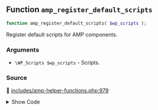 ## Function `amp_register_default_scripts`

```php
function amp_register_default_scripts( $wp_scripts );
```

Register default scripts for AMP components.

### Arguments

* `\WP_Scripts $wp_scripts` - Scripts.

### Source

:link: [includes/amp-helper-functions.php:979](../../includes/amp-helper-functions.php#L979-L1035)

<details>
<summary>Show Code</summary>

```php
function amp_register_default_scripts( $wp_scripts ) {
	// AMP Runtime.
	$handle = 'amp-runtime';
	$wp_scripts->add(
		$handle,
		'https://cdn.ampproject.org/v0.js',
		[],
		null
	);
	$wp_scripts->add_data(
		$handle,
		'amp_script_attributes',
		[
			'async' => true,
		]
	);

	// Shadow AMP API.
	$handle = 'amp-shadow';
	$wp_scripts->add(
		$handle,
		'https://cdn.ampproject.org/shadow-v0.js',
		[],
		null
	);
	$wp_scripts->add_data(
		$handle,
		'amp_script_attributes',
		[
			'async' => true,
		]
	);

	// Register all AMP components as defined in the spec.
	foreach ( AMP_Allowed_Tags_Generated::get_extension_specs() as $extension_name => $extension_spec ) {
		$src = sprintf(
			'https://cdn.ampproject.org/v0/%s-%s.js',
			$extension_name,
			end( $extension_spec['version'] )
		);

		$wp_scripts->add(
			$extension_name,
			$src,
			[ 'amp-runtime' ],
			null
		);
	}

	if ( $wp_scripts->query( 'amp-experiment', 'registered' ) ) {
		/*
		 * Version 1.0 of amp-experiment is still experimental and requires the user to enable it.
		 * @todo Revisit once amp-experiment is no longer experimental.
		 */
		$wp_scripts->registered['amp-experiment']->src = 'https://cdn.ampproject.org/v0/amp-experiment-0.1.js';
	}
}
```

</details>
